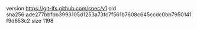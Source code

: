 version https://git-lfs.github.com/spec/v1
oid sha256:ade277bbfbb3993105d1253a73fc7f561b7608c645ccdc0bb7950141f9d653c2
size 1198
